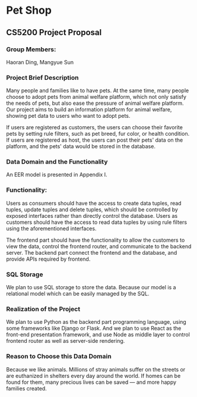 # Pet Shop

## CS5200 Project Proposal

### Group Members:
Haoran Ding, Mangyue Sun

### Project Brief Description
Many people and families like to have pets. At the same time, many people choose to adopt pets from animal welfare platform, which not only satisfy the needs of pets, but also ease the pressure of animal welfare platform.
Our project aims to build an information platform for animal welfare, showing pet data to users who want to adopt pets.

If users are registered as customers, the users can choose their favorite pets by setting rule filters, such as pet breed, fur color, or health condition.
If users are registered as host, the users can post their pets' data on the platform, and the pets' data would be stored in the database.

### Data Domain and the Functionality
An EER model is presented in Appendix I.

### Functionality:
Users as consumers should have the access to create data tuples, read tuples, update tuples and delete tuples, which should be controlled by exposed interfaces rather than directly control the database.
Users as customers should have the access to read data tuples by using rule filters using the aforementioned interfaces.

The frontend part should have the functionality to allow the customers to view the data, control the frontend router, and communicate to the backend server.
The backend part connect the frontend and the database, and provide APIs required by frontend.

### SQL Storage
We plan to use SQL storage to store the data. Because our model is a relational model which can be easily managed by the SQL.

### Realization of the Project
We plan to use Python as the backend part programming language, using some frameworks like Django or Flask.
And we plan to use React as the front-end presentation framework, and use Node as middle layer to control frontend router as well as server-side rendering.

### Reason to Choose this Data Domain
Because we like animals. Millions of stray animals suffer on the streets or are euthanized in shelters every day around the world. If homes can be found for them, many precious lives can be saved — and more happy families created.
